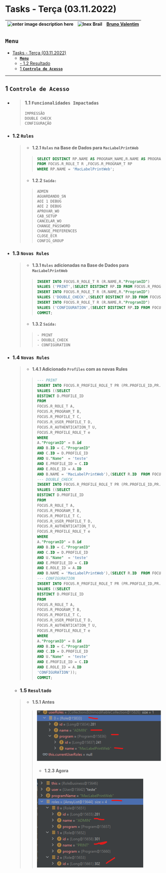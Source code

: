 # Tasks - Terça (03.11.2022)

| ![enter image description here](https://www.foxconn.com.br/img/logo.png) | ![Inex Brail](https://www.inexbr.com.br/wp-content/uploads/2022/07/logo-inex-azul.png) | [Bruno Valentim](mailto:Bruno.Valentim@inex.com.br) |
| :----------------------------------------------------------------------- | :------------------------------------------------------------------------------------: | --------------------------------------------------: |

## **`Menu`**  
- [Tasks - Terça (03.11.2022)](#tasks---terça-03112022)
  - [**`Menu`**](#menu)
  - [- 1.2 Resultado](#--12-resultado)
  - [1 **`Controle de Acesso`**](#1-controle-de-acesso)
---

## 1 **`Controle de Acesso`**  
  
- >### 1.1 **`Funcionalidades Impactadas`**  
  >```
  > IMPRESSÃO
  > DOUBLE CHECK
  > CONFIGURAÇÃO
  >```

- ### 1.2 **`Rules`**
  > - #### 1.2.1 **`Rules`** na Base de Dados para **`MacLabelPrintWeb`**  
    >>```SQL
    >>SELECT DISTINCT RP.NAME AS PROGRAM_NAME,R.NAME AS PROGRAM_RULE
    >>FROM FOCUS.R_ROLE_T R ,FOCUS.R_PROGRAM_T RP 
    >>WHERE RP.NAME = 'MacLabelPrintWeb';
    >>```
  > - #### 1.2.2 **`Saída:`**  
    >>```
    >>ADMIN
    >>AGUARDANDO_SN  
    >>AOI 1 DEBUG  
    >>AOI 2 DEBUG  
    >>APROVAR_WO  
    >>CAB_SETUP  
    >>CANCELAR_WO  
    >>CHANGE_PASSWORD  
    >>CHANGE_PREFERENCES  
    >>CLOSE_ECR  
    >>CONFIG_GROUP  
    >>```  
    
- ### 1.3 **`Novas Rules`**
  > - #### 1.3.1 `Rules` **adicionadas** na Base de Dados para **`MacLabelPrintWeb`**   
  >>```SQL
  >>INSERT INTO FOCUS.R_ROLE_T R (R.NAME,R."ProgramID") 
  >>VALUES ('PRINT',(SELECT DISTINCT RP.ID FROM FOCUS.R_PROGRAM_T RP WHERE RP.NAME = 'MacLabelPrintWeb'));
  >>INSERT INTO FOCUS.R_ROLE_T R (R.NAME,R."ProgramID") 
  >>VALUES ('DOUBLE_CHECK',(SELECT DISTINCT RP.ID FROM FOCUS.R_PROGRAM_T RP WHERE RP.NAME = 'MacLabelPrintWeb'));
  >>INSERT INTO FOCUS.R_ROLE_T R (R.NAME,R."ProgramID") 
  >>VALUES ('CONFIGURATION',(SELECT DISTINCT RP.ID FROM FOCUS.R_PROGRAM_T RP WHERE RP.NAME =  'MacLabelPrintWeb'));
  >>COMMIT;
  >>```
  > - #### 1.3.2 **`Saída:`**  
  >>```
  >> - PRINT
  >> - DOUBLE_CHECK
  >> - CONFIGURATION
  >>```

- ### 1.4 **`Novas Rules`**
  > - #### 1.4.1 Adicionado **`Profiles`** com as novas Rules  
  >>```SQL
  >>--- PRINT
  >>INSERT INTO FOCUS.R_PROFILE_ROLE_T PR (PR.PROFILE_ID,PR.ROLE_ID) 
  >>VALUES ((SELECT 
  >>DISTINCT D.PROFILE_ID 
  >>FROM 
  >>FOCUS.R_ROLE_T A,
  >>FOCUS.R_PROGRAM_T B,
  >>FOCUS.R_PROFILE_T C,
  >>FOCUS.R_USER_PROFILE_T D,
  >>FOCUS.R_AUTHENTICATION_T U,
  >>FOCUS.R_PROFILE_ROLE_T e
  >>WHERE
  >>A."ProgramID" = B.id
  >>AND B.ID = C."ProgramID" 
  >>AND C.ID = D.PROFILE_ID 
  >>AND U."Name"  = 'teste' 
  >>AND E.PROFILE_ID = C.ID
  >>AND E.ROLE_ID = A.ID
  >>AND B.NAME = 'MacLabelPrintWeb'),(SELECT R.ID  FROM FOCUS.R_ROLE_T R WHERE R.NAME = 'PRINT'));
  >>--- DOUBLE_CHECK
  >>INSERT INTO FOCUS.R_PROFILE_ROLE_T PR (PR.PROFILE_ID,PR.ROLE_ID) 
  >>VALUES ((SELECT 
  >>DISTINCT D.PROFILE_ID 
  >>FROM 
  >>FOCUS.R_ROLE_T A,
  >>FOCUS.R_PROGRAM_T B,
  >>FOCUS.R_PROFILE_T C,
  >>FOCUS.R_USER_PROFILE_T D,
  >>FOCUS.R_AUTHENTICATION_T U,
  >>FOCUS.R_PROFILE_ROLE_T e
  >>WHERE
  >>A."ProgramID" = B.id
  >>AND B.ID = C."ProgramID" 
  >>AND C.ID = D.PROFILE_ID 
  >>AND U."Name"  = 'teste' 
  >>AND E.PROFILE_ID = C.ID
  >>AND E.ROLE_ID = A.ID
  >>AND B.NAME = 'MacLabelPrintWeb'),(SELECT R.ID  FROM FOCUS.R_ROLE_T R WHERE R.NAME = 'DOUBLE_CHECK'));
  >>--- CONFIGURATION
  >>INSERT INTO FOCUS.R_PROFILE_ROLE_T PR (PR.PROFILE_ID,PR.ROLE_ID) 
  >>VALUES ((SELECT 
  >>DISTINCT D.PROFILE_ID 
  >>FROM 
  >>FOCUS.R_ROLE_T A,
  >>FOCUS.R_PROGRAM_T B,
  >>FOCUS.R_PROFILE_T C,
  >>FOCUS.R_USER_PROFILE_T D,
  >>FOCUS.R_AUTHENTICATION_T U,
  >>FOCUS.R_PROFILE_ROLE_T e
  >>WHERE
  >>A."ProgramID" = B.id
  >>AND B.ID = C."ProgramID" 
  >>AND C.ID = D.PROFILE_ID 
  >>AND U."Name"  = 'teste' 
  >>AND E.PROFILE_ID = C.ID
  >>AND E.ROLE_ID = A.ID
  >>'CONFIGURATION'));
  >>COMMIT;
  >>```  

  - ### 1.5 **`Resultado`**
  > - #### 1.5.1 **Antes**
  >>
  >>![](img/roles_on_db.png)
  >>  - #### 1.2.3 **Agora**
  >>
  >>![](img/profiles_on_db.png)